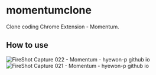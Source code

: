 # momentumclone
Clone coding Chrome Extension - Momentum.
## How to use
![FireShot Capture 022 - Momentum - hyewon-p github io](https://user-images.githubusercontent.com/90131657/159469624-8297ae0e-998c-4f09-841b-1dc348fff40f.png)
![FireShot Capture 021 - Momentum - hyewon-p github io](https://user-images.githubusercontent.com/90131657/159469677-12715b04-fc88-4985-8e36-9895b7a629e1.png)

